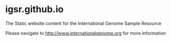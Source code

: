 # igsr.github.io
The Static website content for the International Genome Sample Resource

Please navigate to http://www.internationalgenome.org for more information
